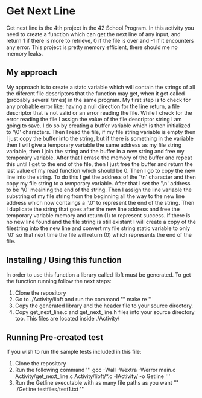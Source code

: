 # Get Next Line
Get next line is the 4th project in the 42 School Program. In this activity you need to create a function which can get the next line of any input, and return 1 if there is more to retrieve, 0 if the file is over and -1 if it encounters any error. This project is pretty memory efficient, there should me no memory leaks. 

## My approach

My approach is to create a statc variable which will contain the strings of all the diferent file descriptors that the function may get, when it get called (probably several times) in the same program. My first step is to check for any probable error like: having a null direction for the line return, a file descriptor that is not valid or an error reading the file. While I check for the error reading the file I assign the value of the file descriptor string I am going to save. I do so by creating a buffer variable which is then initialized to '\0' characters. Then I read the file, if my file string variable is empty then I just copy the buffer into the string, but if there is something in the variable then I will give a temporary variable the same address as my file string variable, then I join the string and the buffer in a new string and free my temporary variable. After that I errase the memory of the buffer and repeat this until I get to the end of the file, then I just free the buffer and return the last value of my read function which should be 0. Then I go to copy the new line into the string. To do this I get the address of the '\n' character and then copy my file string to a temporary variable. After that I set the '\n' address to be '\0' meaining the end of the string. Then I assign the line variable the substring of my file string from the beginning all the way to the new line address which now contaings a '\0' to represent the end of the string. Then I duplicate the string that goes after the new line address and free the temporary variable memory and return (1) to represent success. If there is no new line found and the file string is still existant I will create a copy of the filestring into the new line and convert my file string static variable to only '\0' so that next time the file will return (0) which represents the end of the file.

## Installing / Using this function

In order to use this function a library called libft must be generated. To get the function running follow the next steps: 

1) Clone the repository
2) Go to ./Activity/libft and run the command
'''
make re
''
4) Copy the generated library and the header file to your source directory.
5) Copy get_next_line.c and get_next_line.h files into your source directory too.
	This files are located inside ./Activity/

## Running Pre-created test

If you wish to run the sample tests included in this file:

1) Clone the repository
2) Run the following command 
'''
	gcc -Wall -Wextra -Werror main.c Activity/get_next_line.c  Activity/libft/*.c -IActivity/ -o Getline
'''
3) Run the Getline executable with as many file paths as you want
'''
./Getline testfiles/test1.txt
'''
